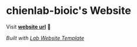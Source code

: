 
# chienlab-bioic's Website

Visit **[website url](#)** 🚀

_Built with [Lab Website Template](https://greene-lab.gitbook.io/lab-website-template-docs)_

